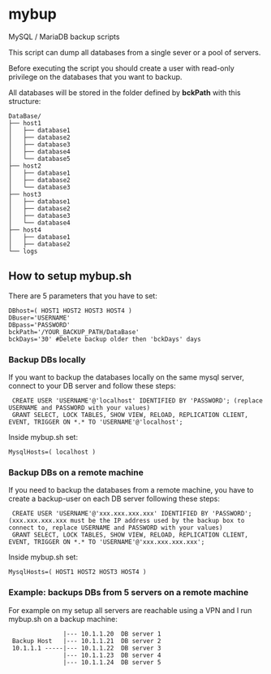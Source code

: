 # mybup
MySQL / MariaDB backup scripts

This script can dump all databases from a single sever or a pool of servers.

Before executing the script you should create a user with read-only privilege on the databases that you want to backup.

All databases will be stored in the folder defined by **bckPath** with this structure:
```
DataBase/
├── host1
│   ├── database1
│   ├── database2
│   ├── database3
│   ├── database4
│   └── database5
├── host2
│   ├── database1
│   ├── database2
│   └── database3
├── host3
│   ├── database1
│   ├── database2
│   ├── database3
│   └── database4
├── host4
│   ├── database1
│   ├── database2
└── logs
```

## How to setup mybup.sh
There are 5 parameters that you have to set:
```
DBhost=( HOST1 HOST2 HOST3 HOST4 )
DBuser='USERNAME'
DBpass='PASSWORD'
bckPath='/YOUR_BACKUP_PATH/DataBase'
bckDays='30' #Delete backup older then 'bckDays' days
```

### Backup DBs locally
If you want to backup the databases locally on the same mysql server, connect to your DB server and follow these steps:
```
 CREATE USER 'USERNAME'@'localhost' IDENTIFIED BY 'PASSWORD'; (replace USERNAME and PASSWORD with your values)
 GRANT SELECT, LOCK TABLES, SHOW VIEW, RELOAD, REPLICATION CLIENT, EVENT, TRIGGER ON *.* TO 'USERNAME'@'localhost';
```
Inside mybup.sh set:
```
MysqlHosts=( localhost )
```

### Backup DBs on a remote machine
If you need to backup the databases from a remote machine, you have to create a backup-user on each DB server following these steps:
```
 CREATE USER 'USERNAME'@'xxx.xxx.xxx.xxx' IDENTIFIED BY 'PASSWORD'; (xxx.xxx.xxx.xxx must be the IP address used by the backup box to connect to, replace USERNAME and PASSWORD with your values)
 GRANT SELECT, LOCK TABLES, SHOW VIEW, RELOAD, REPLICATION CLIENT, EVENT, TRIGGER ON *.* TO 'USERNAME'@'xxx.xxx.xxx.xxx';
```
Inside mybup.sh set:
```
MysqlHosts=( HOST1 HOST2 HOST3 HOST4 )
```

### Example: backups DBs from 5 servers on a remote machine

For example on my setup all servers are reachable using a VPN and I run mybup.sh on a backup machine:

```
               |--- 10.1.1.20  DB server 1
 Backup Host   |--- 10.1.1.21  DB server 2
 10.1.1.1 -----|--- 10.1.1.22  DB server 3
               |--- 10.1.1.23  DB server 4
               |--- 10.1.1.24  DB server 5
```
